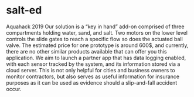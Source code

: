 # salt-ed
Aquahack 2019
Our solution is a “key in hand” add-on comprised of three compartments holding water, sand, and salt. Two motors on the lower level controls the slide gates to reach a specific flow so does the actuated ball valve. The estimated price for one prototype is around 600$, and currently, there are no other similar products available that can offer you this application.
We aim to launch a partner app that has data logging enabled, with each sensor tracked by the system, and its information stored via a cloud server. This is not only helpful for cities and business owners to monitor contractors, but also serves as useful information for insurance purposes as it can be used as evidence should a slip-and-fall accident occur.
